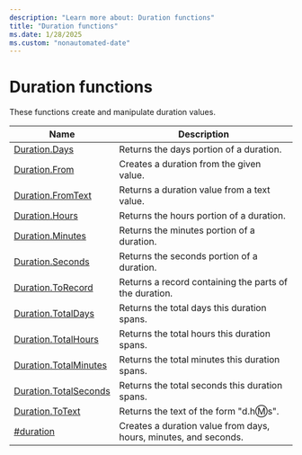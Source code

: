 ```yaml
---
description: "Learn more about: Duration functions"
title: "Duration functions"
ms.date: 1/28/2025
ms.custom: "nonautomated-date"
---
```

# Duration functions

These functions create and manipulate duration values.

|Name|Description|
|------------|---------------|
|[Duration.Days](duration-days.md)|Returns the days portion of a duration.|
|[Duration.From](duration-from.md)|Creates a duration from the given value.|
|[Duration.FromText](duration-fromtext.md)|Returns a duration value from a text value.|
|[Duration.Hours](duration-hours.md)|Returns the hours portion of a duration.|
|[Duration.Minutes](duration-minutes.md)|Returns the minutes portion of a duration.|
|[Duration.Seconds](duration-seconds.md)|Returns the seconds portion of a duration.|
|[Duration.ToRecord](duration-torecord.md)|Returns a record containing the parts of the duration.|
|[Duration.TotalDays](duration-totaldays.md)|Returns the total days this duration spans.|
|[Duration.TotalHours](duration-totalhours.md)|Returns the total hours this duration spans.|
|[Duration.TotalMinutes](duration-totalminutes.md)|Returns the total minutes this duration spans.|
|[Duration.TotalSeconds](duration-totalseconds.md)|Returns the total seconds this duration spans.|
|[Duration.ToText](duration-totext.md)|Returns the text of the form "d.h:m:s".|
|[#duration](sharpduration.md)|Creates a duration value from days, hours, minutes, and seconds.|
